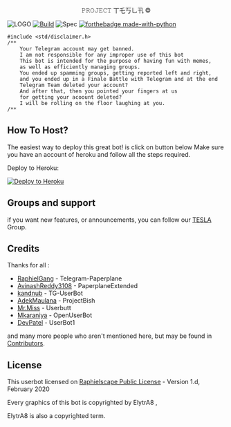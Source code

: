 <div align="center">𝙿𝚁𝙾𝙹𝙴𝙲𝚃 丅乇丂乚卂 ©</div>

![LOGO](https://telegra.ph/file/7a68593c92c85faa388f9.png)
[![Build](https://github.com/ElytrA8/TESLA/workflows/FailedChecker/badge.svg?branch=TESLA)](https://github.com/ElytrA8/TESLA/actions "build")
![Spec](https://img.shields.io/badge/Made%20with-%E2%99%A5%EF%B8%8F-white)
[![forthebadge made-with-python](http://ForTheBadge.com/images/badges/made-with-python.svg)](https://www.python.org/)


```
#include <std/disclaimer.h>
/**
    Your Telegram account may get banned.
    I am not responsible for any improper use of this bot
    This bot is intended for the purpose of having fun with memes,
    as well as efficiently managing groups.
    You ended up spamming groups, getting reported left and right,
    and you ended up in a Finale Battle with Telegram and at the end
    Telegram Team deleted your account?
    And after that, then you pointed your fingers at us
    for getting your acoount deleted?
    I will be rolling on the floor laughing at you.
/**
```

## How To Host?

The easiest way to deploy this great bot! is click on button below
Make sure you have an account of heroku and follow all the steps required.

Deploy to Heroku:
<p align="left"><a href="https://heroku.com/deploy?template=https://github.com/ElytrA8/TESLA/tree/TESLA"> <img src="https://www.herokucdn.com/deploy/button.svg" alt="Deploy to Heroku" /></a></p>

## Groups and support

if you want new features, or announcements, you can follow our [TESLA](https://t.me/PROJECT_TESLA) Group.



## Credits

Thanks for all : 
* [RaphielGang](https://github.com/RaphielGang) - Telegram-Paperplane
* [AvinashReddy3108](https://github.com/AvinashReddy3108) - PaperplaneExtended
* [kandnub](https://github.com/kandnub) - TG-UserBot
* [AdekMaulana](https://github.com/adekmaulana) - ProjectBish
* [Mr.Miss](https://github.com/keselekpermen69) - Userbutt
* [Mkaraniya](https://github.com/mkaraniya) - OpenUserBot
* [DevPatel](https://github.com/Devp73) - UserBot1

and many more people who aren't mentioned here, but may be found in [Contributors](https://github.com/ElytrA8/TESLA/graphs/contributors).

## License

This userbot licensed on [Raphielscape Public License](https://github.com/ElytrA8/TESLA/blob/TESLA/LICENSE) - Version 1.d, February 2020

Every graphics of this bot is copyrighted by ElytrA8 ,

ElytrA8 is also a copyrighted term.
